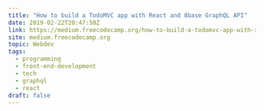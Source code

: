 ```yaml
---
title: "How to build a TodoMVC app with React and 8base GraphQL API"
date: 2019-02-22T20:47:50Z
link: https://medium.freecodecamp.org/how-to-build-a-todomvc-app-with-react-and-8base-graphql-api-ea858952731b?source=rss----336d898217ee---4
site: medium.freecodecamp.org
topic: Webdev
tags:
  - programming
  - front-end-development
  - tech
  - graphql
  - react
draft: false
---
```

